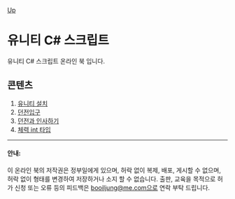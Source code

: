 [Up](../index.md)

# 유니티 C# 스크립트

유니티 C# 스크립트 온라인 북 입니다.

## 콘텐츠

1. [유니티 설치](install/index.md)
2. [던전입구](entrance_dungeon/index.md)
3. [던전과 인사하기](hello_dungeon/index.md)
4. [체력 int 타입](int_type/index.md)

---

#### 안내:

이 온라인 북의 저작권은 정부일에게 있으며, 허락 없이 복제, 배포, 게시할 수 없으며, 허락 없이 형태를 변경하여 저장하거나 소지 할 수 없습니다. 출판, 교육을 목적으로 허가 신청 또는 오류 등의 피드백은 booiljung@me.com으로 연락 부탁 드립니다.

